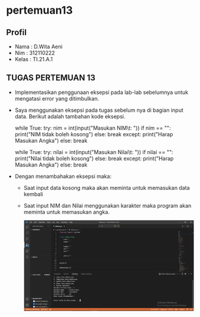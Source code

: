 # pertemuan13
## Profil
- Nama : D.Wita Aeni
- Nim : 312110222
- Kelas : TI.21.A.1

## TUGAS PERTEMUAN 13
- Implementasikan penggunaan eksepsi pada lab-lab
sebelumnya untuk mengatasi error yang ditimbulkan.<P>

- Saya menggunakan eksepsi pada tugas sebelum nya di bagian input data.
Berikut adalah tambahan kode eksepsi.<P>

    while True:
            try:
                nim = int(input("Masukan NIM\t: "))
                if nim == "":
                    print("NIM tidak boleh kosong")
                else:
                    break
            except:
                print("Harap Masukan Angka")
            else:
                break
            
    while True:
            try:
                nilai = int(input("Masukan Nilai\t: "))
                if nilai == "":
                    print("Nilai tidak boleh kosong")
                else:
                    break
            except:
                print("Harap Masukan Angka")
            else:
                break

- Dengan menambahakan eksepsi maka:<P>
    - Saat input data kosong maka akan meminta untuk memasukan data kembali<P>
    - Saat input NIM dan Nilai menggunakan karakter maka program akan meminta untuk memasukan angka.<P>
![gambar 1](Screenshot/Screenshot1.png)